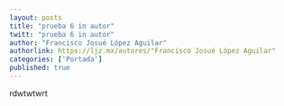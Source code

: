 ```yaml
---
layout: posts
title: "prueba 6 in autor"
twitt: "prueba 6 in autor"
author: "Francisco Josué López Aguilar"
authorlink: https://ljz.mx/autores/"Francisco Josué López Aguilar"
categories: ['Portada']
published: true
---
```


rdwtwtwrt

